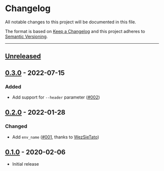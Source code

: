 # Changelog
All notable changes to this project will be documented in this file.

The format is based on [Keep a Changelog](http://keepachangelog.com/en/1.0.0/) and this project adheres to [Semantic Versioning](http://semver.org/spec/v2.0.0.html).

---

## [Unreleased]

## [0.3.0] - 2022-07-15
### Added
 - Add support for `--header` parameter ([#002])

[#002]: https://github.com/fxm90/fastlane-plugin-swiftformat/issues/2


## [0.2.0] - 2022-01-28
### Changed
 - Add `env_name`  ([#001], thanks to [WezSieTato](https://github.com/WezSieTato))

[#001]: https://github.com/fxm90/fastlane-plugin-swiftformat/pull/1


## [0.1.0] - 2020-02-06
- Initial release


[Unreleased]: https://github.com/fxm90/fastlane-plugin-swiftformat/compare/v0.3.0...master
[0.3.0]: https://github.com/fxm90/fastlane-plugin-swiftformat/compare/v0.2.0...v0.3.0
[0.2.0]: https://github.com/fxm90/fastlane-plugin-swiftformat/compare/v0.1.0...v0.2.0
[0.1.0]: https://github.com/fxm90/fastlane-plugin-swiftformat/releases/tag/v0.1.0
